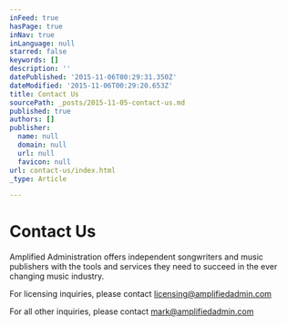 ```yaml
---
inFeed: true
hasPage: true
inNav: true
inLanguage: null
starred: false
keywords: []
description: ''
datePublished: '2015-11-06T00:29:31.350Z'
dateModified: '2015-11-06T00:29:20.653Z'
title: Contact Us
sourcePath: _posts/2015-11-05-contact-us.md
published: true
authors: []
publisher:
  name: null
  domain: null
  url: null
  favicon: null
url: contact-us/index.html
_type: Article

---
```

# Contact Us

Amplified Administration offers independent songwriters and music publishers with the tools and services they need to succeed in the ever changing music industry.

For licensing inquiries, please contact licensing@amplifiedadmin.com

For all other inquiries, please contact mark@amplifiedadmin.com